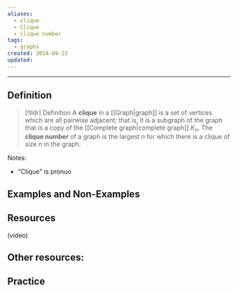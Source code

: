 ```yaml
---
aliases:
  - clique
  - Clique
  - clique number
tags:
  - graphs
created: 2024-09-23
updated:
---
```

---
## Definition 

> [!tldr] Definition
> A **clique** in a [[Graph|graph]] is a set of vertices which are all pairwise adjacent; that is, it is a subgraph of the graph that is a copy of the [[Complete graph|complete graph]] $K_n$. The **clique number** of a graph is the largest $n$ for which there is a clique of size $n$ in the graph. 

Notes: 
* "Clique" is pronuo

## Examples and Non-Examples

## Resources 

(video)

Other resources: 
- 

## Practice 
